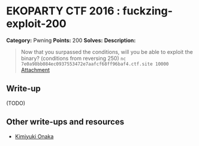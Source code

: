 # EKOPARTY CTF 2016 : fuckzing-exploit-200

**Category:** Pwning
**Points:** 200
**Solves:**
**Description:**

> Now that you surpassed the conditions, will you be able to exploit the binary? (conditions from reversing 250)
> `nc 7e0a98bb084ec0937553472e7aafcf68ff96baf4.ctf.site 10000`
> [Attachment](pwn200.zip)


## Write-up

(TODO)

## Other write-ups and resources

* [Kimiyuki Onaka](https://kimiyuki.net/blog/2016/10/29/ekoparty-ctf-2016-fuckzing-exploit/)
